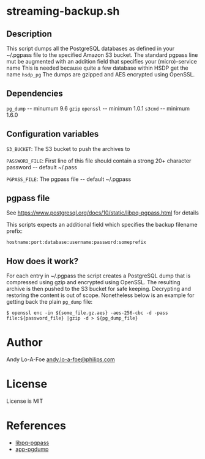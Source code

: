 # streaming-backup.sh

## Description
This script dumps all the PostgreSQL databases as defined in your ~/.pgpass
file to the specified Amazon S3 bucket. The standard pgpass line
mut be augmented with an addition field that specifies your (micro)-service name
This is needed because quite a few database within HSDP get the name `hsdp_pg`
The dumps are gzipped and AES encrypted using OpenSSL.

## Dependencies
`pg_dump` -- minumum 9.6
`gzip`
`openssl` -- minimum 1.0.1
`s3cmd` -- minimum 1.6.0

## Configuration variables

`S3_BUCKET`: The S3 bucket to push the archives to

`PASSWORD_FILE`: First line of this file should contain a strong 20+ character password -- default ~/.pass

`PGPASS_FILE`: The pgpass file -- default ~/.pgpass

## pgpass file

See https://www.postgresql.org/docs/10/static/libpq-pgpass.html for details

This scripts expects an additional field which specifies the backup filename prefix:

`hostname:port:database:username:password:someprefix`

## How does it work?
For each entry in ~/.pgpass the script creates a PostgreSQL dump that is
compressed using gzip and encrypted using OpenSSL. The resulting archive is then pushed
to the S3 bucket for safe keeping. Decrypting and restoring the content is out of scope.
Nonetheless below is an example for getting back the plain `pg_dump` file:

```
$ openssl enc -in ${some_file.gz.aes} -aes-256-cbc -d -pass file:${password_file} |gzip -d > ${pg_dump_file}
```

Author
======
Andy Lo-A-Foe <andy.lo-a-foe@philips.com>

License
=======
License is MIT

References
==========
* [libpq-pgpass](https://www.postgresql.org/docs/current/libpq-pgpass.html)
* [app-pgdump](https://www.postgresql.org/docs/current/static/app-pgdump.html)
